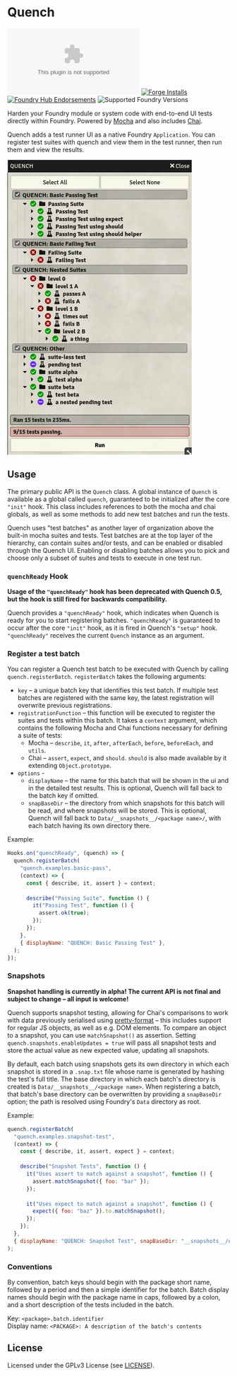 # Quench

![Latest Release Download Count](https://img.shields.io/github/downloads/Ethaks/FVTT-Quench/latest/module.zip)
[![Forge Installs](https://img.shields.io/badge/dynamic/json?label=Forge%20Installs&query=package.installs&suffix=%25&url=https%3A%2F%2Fforge-vtt.com%2Fapi%2Fbazaar%2Fpackage%2Fquench&colorB=4aa94a)](https://forge-vtt.com/bazaar#package=quench)
[![Foundry Hub Endorsements](https://img.shields.io/endpoint?logoColor=white&url=https%3A%2F%2Fwww.foundryvtt-hub.com%2Fwp-json%2Fhubapi%2Fv1%2Fpackage%2Fquench%2Fshield%2Fendorsements)](https://www.foundryvtt-hub.com/package/quench/)
![Supported Foundry Versions](https://img.shields.io/endpoint?url=https://foundryshields.com/version?url=https://github.com/Ethaks/FVTT-Quench/releases/latest/download/module.json)

Harden your Foundry module or system code with end-to-end UI tests directly within Foundry.
Powered by [Mocha](https://mochajs.org/) and also includes [Chai](https://www.chaijs.com/).

Quench adds a test runner UI as a native Foundry `Application`.
You can register test suites with quench and view them in the test runner, then run them and view the results.

![Example Tests](docs/example-tests.webp)

## Usage

The primary public API is the `Quench` class.
A global instance of `Quench` is available as a global called `quench`, guaranteed to be initialized after the core `"init"` hook.
This class includes references to both the mocha and chai globals, as well as some methods to add new test batches and run the tests.

Quench uses "test batches" as another layer of organization above the built-in mocha suites and tests.
Test batches are at the top layer of the hierarchy, can contain suites and/or tests, and can be enabled or disabled through the Quench UI.
Enabling or disabling batches allows you to pick and choose only a subset of suites and tests to execute in one test run.

### `quenchReady` Hook

**Usage of the `"quenchReady"` hook has been deprecated with Quench 0.5, but the hook is still fired for backwards compatibility.**

Quench provides a `"quenchReady"` hook, which indicates when Quench is ready for you to start registering batches.
`"quenchReady"` is guaranteed to occur after the core `"init"` hook, as it is fired in Quench's `"setup"` hook.
`"quenchReady"` receives the current `Quench` instance as an argument.

### Register a test batch

You can register a Quench test batch to be executed with Quench by calling `quench.registerBatch`.
`registerBatch` takes the following arguments:

- `key` – a unique batch key that identifies this test batch.
  If multiple test batches are registered with the same key, the latest registration will overwrite previous registrations.
- `registrationFunction` – this function will be executed to register the suites and tests within this batch.
  It takes a `context` argument, which contains the following Mocha and Chai functions necessary for defining a suite of tests:
  - Mocha – `describe`, `it`, `after`, `afterEach`, `before`, `beforeEach`, and `utils`.
  - Chai – `assert`, `expect`, and `should`. `should` is also made available by it extending `Object.prototype`.
- `options` -
  - `displayName` – the name for this batch that will be shown in the ui and in the detailed test results.
    This is optional, Quench will fall back to the batch key if omitted.
  - `snapBaseDir` – the directory from which snapshots for this batch will be read, and where snapshots will be stored.
    This is optional, Quench will fall back to `Data/__snapshots__/<package name>/`, with each batch having its own directory there.

Example:

```js
Hooks.on("quenchReady", (quench) => {
  quench.registerBatch(
    "quench.examples.basic-pass",
    (context) => {
      const { describe, it, assert } = context;

      describe("Passing Suite", function () {
        it("Passing Test", function () {
          assert.ok(true);
        });
      });
    },
    { displayName: "QUENCH: Basic Passing Test" },
  );
});
```

### Snapshots

**Snapshot handling is currently in alpha! The current API is not final and subject to change – all input is welcome!**

Quench supports snapshot testing, allowing for Chai's comparisons to work with data previously serialised using [pretty-format](https://www.npmjs.com/package/pretty-format) – this includes support for regular JS objects, as well as e.g. DOM elements.
To compare an object to a snapshot, you can use `matchSnapshot()` as assertion.
Setting `quench.snapshots.enableUpdates = true` will pass all snapshot tests and store the actual value as new expected value, updating all snapshots.

By default, each batch using snapshots gets its own directory in which each snapshot is stored in a `.snap.txt` file whose name is generated by hashing the test's full title.
The base directory in which each batch's directory is created is `Data/__snapshots__/<package name>`.
When registering a batch, that batch's base directory can be overwritten by providing a `snapBaseDir` option; the path is resolved using Foundry's `Data` directory as root.

Example:

```js
quench.registerBatch(
  "quench.examples.snapshot-test",
  (context) => {
    const { describe, it, assert, expect } = context;

    describe("Snapshot Tests", function () {
      it("Uses assert to match against a snapshot", function () {
        assert.matchSnapshot({ foo: "bar" });
      });

      it("Uses expect to match against a snapshot", function () {
        expect({ foo: "baz" }).to.matchSnapshot();
      });
    });
  },
  { displayName: "QUENCH: Snapshot Test", snapBaseDir: "__snapshots__/quench-with-a-twist" },
);
```

### Conventions

By convention, batch keys should begin with the package short name, followed by a period and then a simple identifier for the batch.
Batch display names should begin with the package name in caps, followed by a colon, and a short description of the tests included in the batch.

Key: `<package>.batch.identifier`  
Display name: `<PACKAGE>: A description of the batch's contents`

## License

Licensed under the GPLv3 License (see [LICENSE](LICENSE)).
